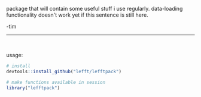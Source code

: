 package that will contain some useful stuff i use regularly. data-loading functionality doesn't work yet if this sentence is still here. 

-tim 

<hr><br>

usage: 

```r
# install 
devtools::install_github("lefft/lefftpack")

# make functions available in session
library("lefftpack")
```

